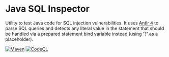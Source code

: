 # Java SQL Inspector

Utility to test Java code for SQL injection vulnerabilities. It uses [Antlr 4](https://www.antlr.org) to parse SQL queries and detects any literal value  in the statement that should be handled via a prepared statement bind variable instead (using '?' as a placeholder).

[![Maven](https://github.com/thomasleplus/java-sql-inspector/workflows/Maven/badge.svg)](https://github.com/thomasleplus/java-sql-inspector/actions?query=workflow:"Maven")
[![CodeQL](https://github.com/thomasleplus/java-sql-inspector/workflows/CodeQL/badge.svg)](https://github.com/thomasleplus/java-sql-inspector/actions?query=workflow:"CodeQL")
